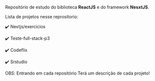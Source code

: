 Repositório de estudo do biblioteca  __ReactJS__ e do framework __NesxtJS__.

Lista de projetos nesse reprositorio:

:heavy_check_mark: Nextjs/exercicios

:heavy_check_mark: Teste-full-stack-p3

:heavy_check_mark: Codeflix

:heavy_check_mark: Srstudio



OBS: Entrando em cada repositório Terá um descrição de cada projeto!
